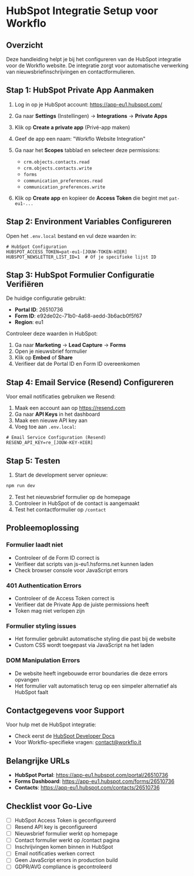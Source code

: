 # HubSpot Integratie Setup voor Workflo

## Overzicht
Deze handleiding helpt je bij het configureren van de HubSpot integratie voor de Workflo website. De integratie zorgt voor automatische verwerking van nieuwsbriefinschrijvingen en contactformulieren.

## Stap 1: HubSpot Private App Aanmaken

1. Log in op je HubSpot account: https://app-eu1.hubspot.com/
2. Ga naar **Settings** (Instellingen) → **Integrations** → **Private Apps**
3. Klik op **Create a private app** (Privé-app maken)
4. Geef de app een naam: "Workflo Website Integration"
5. Ga naar het **Scopes** tabblad en selecteer deze permissions:
   - `crm.objects.contacts.read`
   - `crm.objects.contacts.write`
   - `forms`
   - `communication_preferences.read`
   - `communication_preferences.write`

6. Klik op **Create app** en kopieer de **Access Token** die begint met `pat-eu1-...`

## Stap 2: Environment Variables Configureren

Open het `.env.local` bestand en vul deze waarden in:

```env
# HubSpot Configuration
HUBSPOT_ACCESS_TOKEN=pat-eu1-[JOUW-TOKEN-HIER]
HUBSPOT_NEWSLETTER_LIST_ID=1  # Of je specifieke lijst ID
```

## Stap 3: HubSpot Formulier Configuratie Verifiëren

De huidige configuratie gebruikt:
- **Portal ID**: 26510736
- **Form ID**: e92de02c-71b0-4a68-aedd-3b6acb0f5f67
- **Region**: eu1

Controleer deze waarden in HubSpot:
1. Ga naar **Marketing** → **Lead Capture** → **Forms**
2. Open je nieuwsbrief formulier
3. Klik op **Embed** of **Share**
4. Verifieer dat de Portal ID en Form ID overeenkomen

## Stap 4: Email Service (Resend) Configureren

Voor email notificaties gebruiken we Resend:

1. Maak een account aan op https://resend.com
2. Ga naar **API Keys** in het dashboard
3. Maak een nieuwe API key aan
4. Voeg toe aan `.env.local`:

```env
# Email Service Configuration (Resend)
RESEND_API_KEY=re_[JOUW-KEY-HIER]
```

## Stap 5: Testen

1. Start de development server opnieuw:
```bash
npm run dev
```

2. Test het nieuwsbrief formulier op de homepage
3. Controleer in HubSpot of de contact is aangemaakt
4. Test het contactformulier op `/contact`

## Probleemoplossing

### Formulier laadt niet
- Controleer of de Form ID correct is
- Verifieer dat scripts van js-eu1.hsforms.net kunnen laden
- Check browser console voor JavaScript errors

### 401 Authentication Errors
- Controleer of de Access Token correct is
- Verifieer dat de Private App de juiste permissions heeft
- Token mag niet verlopen zijn

### Formulier styling issues
- Het formulier gebruikt automatische styling die past bij de website
- Custom CSS wordt toegepast via JavaScript na het laden

### DOM Manipulation Errors
- De website heeft ingebouwde error boundaries die deze errors opvangen
- Het formulier valt automatisch terug op een simpeler alternatief als HubSpot faalt

## Contactgegevens voor Support

Voor hulp met de HubSpot integratie:
- Check eerst de [HubSpot Developer Docs](https://developers.hubspot.com/docs/api/overview)
- Voor Workflo-specifieke vragen: contact@workflo.it

## Belangrijke URLs

- **HubSpot Portal**: https://app-eu1.hubspot.com/portal/26510736
- **Forms Dashboard**: https://app-eu1.hubspot.com/forms/26510736
- **Contacts**: https://app-eu1.hubspot.com/contacts/26510736

## Checklist voor Go-Live

- [ ] HubSpot Access Token is geconfigureerd
- [ ] Resend API key is geconfigureerd  
- [ ] Nieuwsbrief formulier werkt op homepage
- [ ] Contact formulier werkt op /contact pagina
- [ ] Inschrijvingen komen binnen in HubSpot
- [ ] Email notificaties werken correct
- [ ] Geen JavaScript errors in production build
- [ ] GDPR/AVG compliance is gecontroleerd